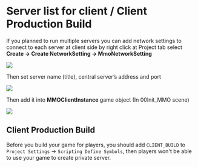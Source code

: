 # Server list for client / Client Production Build

If you planned to run multiple servers you can add network settings to connect to each server at client side by right click at Project tab select   
**Create -> Create NetworkSetting -> MmoNetworkSetting**

![](https://cdn-images-1.medium.com/max/1600/0*98043rQP_fuq-nXw)

Then set server name (title), central server’s address and port

![](https://cdn-images-1.medium.com/max/1600/0*4qxd-1eCkl4kVRc0)

Then add it into **MMOClientInstance** game object (In 00Init\_MMO scene)

![](https://cdn-images-1.medium.com/max/1600/0*q9oRrBn8gICMuCGm)

## Client Production Build

Before you build your game for players, you should add `CLIENT_BUILD` to `Project Settings` -> `Scripting Define Symbols`, then players won't be able to use your game to create private server.